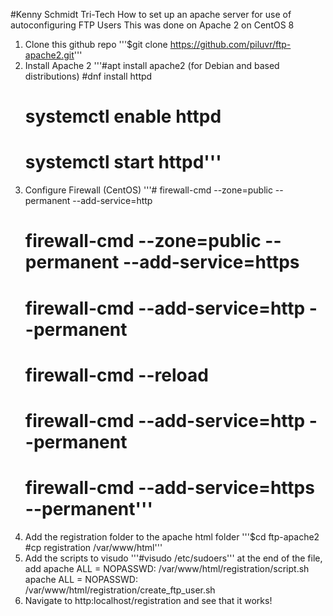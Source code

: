 #Kenny Schmidt Tri-Tech
How to set up an apache server for use of autoconfiguring FTP Users
This was done on Apache 2 on CentOS 8
1. Clone this github repo
'''$git clone https://github.com/piluvr/ftp-apache2.git'''
2. Install Apache 2
	'''#apt install apache2 (for Debian and based distributions)
	#dnf install httpd
	# systemctl enable httpd
	# systemctl start httpd'''
3.	Configure Firewall (CentOS)	
	'''# firewall-cmd --zone=public --permanent --add-service=http
	# firewall-cmd --zone=public --permanent --add-service=https
	# firewall-cmd --add-service=http --permanent
	# firewall-cmd --reload
	# firewall-cmd --add-service=http --permanent
	# firewall-cmd --add-service=https --permanent'''
4. Add the registration folder to the apache html folder
	'''$cd ftp-apache2
	#cp registration /var/www/html'''
5. Add the scripts to visudo
	'''#visudo /etc/sudoers'''
	at the end of the file, add 
	apache ALL = NOPASSWD: /var/www/html/registration/script.sh
	apache ALL = NOPASSWD: /var/www/html/registration/create_ftp_user.sh
6.	Navigate to http:localhost/registration and see that it works!	

